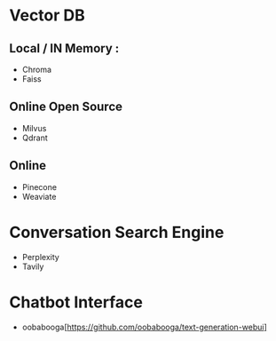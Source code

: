 # Vector DB
## Local / IN Memory : 
- Chroma
- Faiss

## Online Open Source
- Milvus
- Qdrant

## Online
- Pinecone
- Weaviate

# Conversation Search Engine
- Perplexity
- Tavily

# Chatbot Interface
- oobabooga[https://github.com/oobabooga/text-generation-webui]
